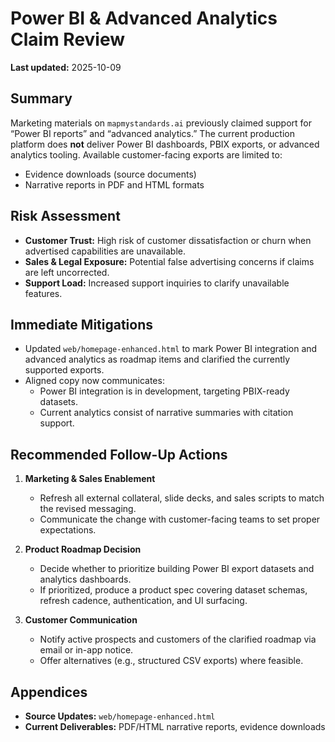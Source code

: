 # Power BI & Advanced Analytics Claim Review

**Last updated:** 2025-10-09

## Summary
Marketing materials on `mapmystandards.ai` previously claimed support for “Power BI reports” and “advanced analytics.” The current production platform does **not** deliver Power BI dashboards, PBIX exports, or advanced analytics tooling. Available customer-facing exports are limited to:

- Evidence downloads (source documents)
- Narrative reports in PDF and HTML formats

## Risk Assessment
- **Customer Trust:** High risk of customer dissatisfaction or churn when advertised capabilities are unavailable.
- **Sales & Legal Exposure:** Potential false advertising concerns if claims are left uncorrected.
- **Support Load:** Increased support inquiries to clarify unavailable features.

## Immediate Mitigations
- Updated `web/homepage-enhanced.html` to mark Power BI integration and advanced analytics as roadmap items and clarified the currently supported exports.
- Aligned copy now communicates:
  - Power BI integration is in development, targeting PBIX-ready datasets.
  - Current analytics consist of narrative summaries with citation support.

## Recommended Follow-Up Actions
1. **Marketing & Sales Enablement**
   - Refresh all external collateral, slide decks, and sales scripts to match the revised messaging.
   - Communicate the change with customer-facing teams to set proper expectations.

2. **Product Roadmap Decision**
   - Decide whether to prioritize building Power BI export datasets and analytics dashboards.
   - If prioritized, produce a product spec covering dataset schemas, refresh cadence, authentication, and UI surfacing.

3. **Customer Communication**
   - Notify active prospects and customers of the clarified roadmap via email or in-app notice.
   - Offer alternatives (e.g., structured CSV exports) where feasible.

## Appendices
- **Source Updates:** `web/homepage-enhanced.html`
- **Current Deliverables:** PDF/HTML narrative reports, evidence downloads
